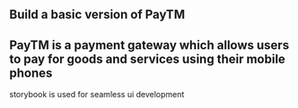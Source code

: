 
## Build a basic version of PayTM
## PayTM is a payment gateway which allows users to pay for goods and services using their mobile phones
storybook is used for seamless ui development

